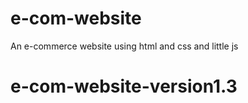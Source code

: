 # e-com-website
An e-commerce website using html and css and little js
# e-com-website-version1.3
 
